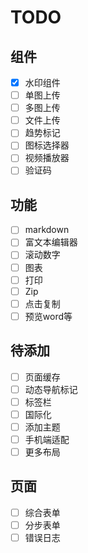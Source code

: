 # TODO

## 组件

- [x] 水印组件
- [ ] 单图上传
- [ ] 多图上传
- [ ] 文件上传
- [ ] 趋势标记
- [ ] 图标选择器
- [ ] 视频播放器
- [ ] 验证码

## 功能

- [ ] markdown
- [ ] 富文本编辑器
- [ ] 滚动数字
- [ ] 图表
- [ ] 打印
- [ ] Zip
- [ ] 点击复制
- [ ] 预览word等

## 待添加
- [ ] 页面缓存
- [ ] 动态导航标记
- [ ] 标签栏
- [ ] 国际化
- [ ] 添加主题
- [ ] 手机端适配
- [ ] 更多布局

## 页面
- [ ] 综合表单
- [ ] 分步表单
- [ ] 错误日志